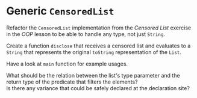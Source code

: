 # Generic <code>CensoredList</code>

Refactor the `CensoredList` implementation from the _Censored List_ exercise in the _OOP_ lesson to be able to handle any type, not just `String`.

Create a function `disclose` that receives a censored list and evaluates to a `String` that represents the original `toString` representation of the `List`. 

Have a look at `main` function for example usages.

<div class="hint">
    What should be the relation between the list's type parameter and the return type of the predicate that filters the elements?
</div>

<div class="hint">
    Is there any variance that could be safely declared at the declaration site?
</div>
